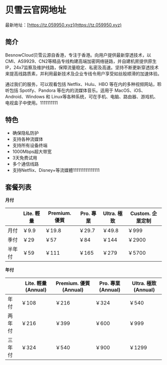 # 贝雪云官网地址

最新地址：[https://tz.059950.xyz](https://tz.059950.xyz)

## 简介

BesnowCloud贝雪云源自香港，专注于香港。向用户提供最新穿透技术，以CMI、AS9929、CN2等精品专线构建高端加密网络链路，并自建机房提供原生IP，24x7监察及维护线路，保障流量稳定、私密及高速。坚持不断更新穿透技术来提高线路质素，并利用最新技术及企业专线令用户享受如丝般顺滑的加速体验。

通过我们的服务，可以观看包括 Netflix、Hulu、HBO 等在内的多种视频网站，聆听包括 Spotify、Pandora 等在内的流媒体音乐。适用于 MacOS、iOS、Android、Windows 和 Linux等各种系统，可在手机、电脑、路由器、游戏机、电视盒子中使用。1111111111

## 特色

* 确保隐私防护
* 支持各种流媒体
* 支持所有设备终端
* 1000Mbps超大带宽
* 3天免费试用
* 多个通信线路
* 支持Netflix、Disney+等流媒體111111111111111

## 套餐列表

**月付**

||Lite. 輕量|Premium. 優質|Pro. 專業|Ultra. 極致|Custom. 企業定制|
|----|----|----|----|----|----|
|月付|￥9.9|￥19.8|￥29.7|￥49.8|￥999|
|季付|￥29|￥57|￥84|￥144|￥2900|
|半年付|￥59|￥111|￥165|￥279|￥5700|

**年付**

||Lite. 輕量(Annual)|Premium. 優質(Annual)|Pro. 專業(Annual)|Ultra. 極致(Annual)|
|----|----|----|----|----|
|年付|￥108|￥216|￥324|￥540|
|两年付|￥216|￥399|￥600|￥999|
|三年付|￥324|￥540|￥900|￥1299|
